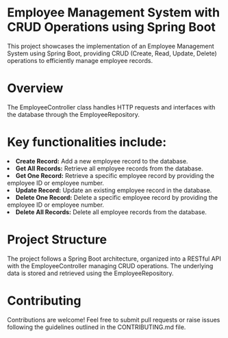# Employee Management System with CRUD Operations using Spring Boot
This project showcases the implementation of an Employee Management System using Spring Boot, providing CRUD (Create, Read, Update, Delete) operations to efficiently manage employee records.

# Overview
The EmployeeController class handles HTTP requests and interfaces with the database through the EmployeeRepository.

# Key functionalities include: 
<li><b>Create Record:</b> Add a new employee record to the database.</li>
<li><b>Get All Records:</b> Retrieve all employee records from the database.</li>
<li><b>Get One Record:</b> Retrieve a specific employee record by providing the employee ID or employee number.</li> 
<li><b>Update Record:</b> Update an existing employee record in the database.</li>
<li><b>Delete One Record:</b> Delete a specific employee record by providing the employee ID or employee number.</li> 
<li><b>Delete All Records:</b> Delete all employee records from the database.</li>

# Project Structure
The project follows a Spring Boot architecture, organized into a RESTful API with the EmployeeController managing CRUD operations. The underlying data is stored and retrieved using the EmployeeRepository.

# Contributing
Contributions are welcome! Feel free to submit pull requests or raise issues following the guidelines outlined in the CONTRIBUTING.md file.
